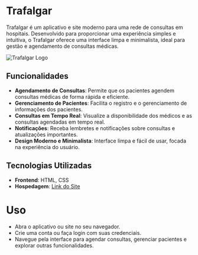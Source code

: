 # Trafalgar

Trafalgar é um aplicativo e site moderno para uma rede de consultas em hospitais. Desenvolvido para proporcionar uma experiência simples e intuitiva, o Trafalgar oferece uma interface limpa e minimalista, ideal para gestão e agendamento de consultas médicas.

![Trafalgar Logo](https://landpage-trafalgar-three.vercel.app/) <!-- Substitua pelo link para o logo do seu projeto -->

## Funcionalidades

- **Agendamento de Consultas**: Permite que os pacientes agendem consultas médicas de forma rápida e eficiente.
- **Gerenciamento de Pacientes**: Facilita o registro e o gerenciamento de informações dos pacientes.
- **Consultas em Tempo Real**: Visualize a disponibilidade dos médicos e as consultas agendadas em tempo real.
- **Notificações**: Receba lembretes e notificações sobre consultas e atualizações importantes.
- **Design Moderno e Minimalista**: Interface limpa e fácil de usar, focada na experiência do usuário.

## Tecnologias Utilizadas

- **Frontend**: HTML, CSS
- **Hospedagem**: [Link do Site](https://landpage-trafalgar-three.vercel.app/)

# Uso
- Abra o aplicativo ou site no seu navegador.
- Crie uma conta ou faça login com suas credenciais.
- Navegue pela interface para agendar consultas, gerenciar pacientes e explorar outras funcionalidades.
